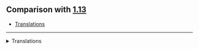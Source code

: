 ## Comparison with [1.13](https://github.com/PixiGeko/Minecraft-generated-data/tree/1.13)

- [Translations](#translations)

<hr/>
<details><summary>Translations</summary>
<details>
<summary>
Keys
</summary>

```diff
+ book.invalid.tag: * Invalid book tag *
+ resourcePack.broken_assets: BROKEN ASSETS DETECTED
```

</details>
<details>
<summary>
Changes
</summary>

```
selectWorld.backupWarning: This world was last played in version %s; you are on snapshotversion %s. Please make a backup in case you experience world corruptions!
```

</details>
</details>